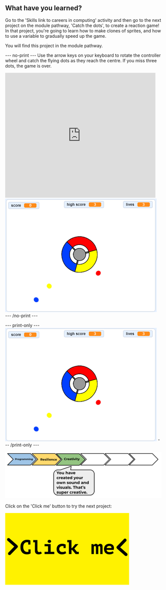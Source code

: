 ## What have you learned?

Go to the 'Skills link to careers in computing' activity and then go to the next project on the module pathway, 'Catch the dots', to create a reaction game! In that project, you're going to learn how to make clones of sprites, and how to use a variable to gradually speed up the game.

You will find this project in the module pathway.

--- no-print ---
Use the arrow keys on your keyboard to rotate the controller wheel and catch the flying dots as they reach the centre. If you miss three dots, the game is over.

<div class="scratch-preview">
  <iframe allowtransparency="true" width="485" height="402" src="https://scratch.mit.edu/projects/embed/252923761/?autostart=false" frameborder="0" scrolling="no"></iframe>
  <img src="images/dots-final.png">
</div>
--- /no-print ---

--- print-only ---
![Dots screenshot](images/dots-final.png)
--- /print-only ---

![progress bar](images/s2-3.png)

Click on the 'Click me' button to try the next project:

<a href="https://codeclub.org/en/scratch2">
<img src="images/Clickme.png">
